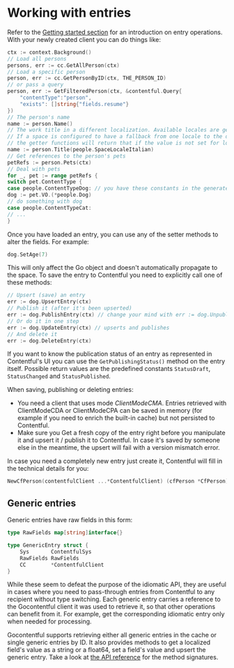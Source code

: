 # Working with entries

Refer to the [Getting started section](../00-gettingstarted) for an introduction on entry operations.
With your newly created client you can do things like:

```go
ctx := context.Background()
// Load all persons
persons, err := cc.GetAllPerson(ctx)
// Load a specific person
person, err := cc.GetPersonByID(ctx, THE_PERSON_ID)
// or pass a query
person, err := GetFilteredPerson(ctx, &contentful.Query{
	"contentType":"person",
    "exists": []string{"fields.resume"}
})
// The person's name
name := person.Name()
// The work title in a different localization. Available locales are generated as constants.
// If a space is configured to have a fallback from one locale to the default one,
// the getter functions will return that if the value is not set for locale passed to the function.
name := person.Title(people.SpaceLocaleItalian)
// Get references to the person's pets
petRefs := person.Pets(ctx)
// Deal with pets
for _, pet := range petRefs {
switch pet.ContentType {
case people.ContentTypeDog: // you have these constants in the generated code
dog := pet.VO.(*people.Dog)
// do something with dog
case people.ContentTypeCat:
// ...
}
```

Once you have loaded an entry, you can use any of the setter methods to alter the fields. For example:

```go
dog.SetAge(7)
```

This will only affect the Go object and doesn't automatically propagate to the space.
To save the entry to Contentful you need to explicitly call one of these methods:

```go
// Upsert (save) an entry
err := dog.UpsertEntry(ctx)
// Publish it (after it's been upserted)
err := dog.PublishEntry(ctx) // change your mind with err := dog.UnpublishEntry()
// Or do it in one step
err := dog.UpdateEntry(ctx) // upserts and publishes
// And delete it
err := dog.DeleteEntry(ctx)
```

If you want to know the publication status of an entry as represented in Contentful's UI you
can use the `GetPublishingStatus()` method on the entry itself. Possible return values are the
predefined constants `StatusDraft`, `StatusChanged` and `StatusPublished`.

When saving, publishing or deleting entries:

- You need a client that uses mode _ClientModeCMA_. Entries retrieved with ClientModeCDA
  or ClientModeCPA can be saved in memory (for example if you need to enrich the built-in cache) but not persisted to
  Contentful.
- Make sure you Get a fresh copy of the entry right before you manipulate it and upsert it / publish it to Contentful. In case it's
  saved by someone else in the meantime, the upsert will fail with a version mismatch error.

In case you need a completely new entry just create it, Contentful will fill in the technical details for you:

```go
NewCfPerson(contentfulClient ...*ContentfulClient) (cfPerson *CfPerson)
```

## Generic entries

Generic entries have raw fields in this form:

```go
type RawFields map[string]interface{}

type GenericEntry struct {
	Sys       ContentfulSys
	RawFields RawFields
	CC        *ContentfulClient
}
```

While these seem to defeat the purpose of the idiomatic API, they are useful in cases where you need to pass-through entries from Contentful to any recipient without type switching. Each generic entry carries a reference to the Gocontentful client it was used to retrieve it, so that other operations can benefit from it.
For example, get the corresponding idiomatic entry only when needed for processing.

Gocontentful supports retrieving either all generic entries in the cache or single generic entries by ID. It also provides methods to get a localized field's value as a string or a float64, set a field's value and upsert the generic entry. Take a look at [the API reference](../04-api-reference) for the method signatures.
